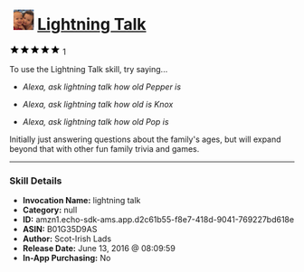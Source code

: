 # &nbsp;<img src="skill_icon" alt="Lightning Talk icon" width="36"> [Lightning Talk](http://alexa.amazon.com/#skills/amzn1.echo-sdk-ams.app.d2c61b55-f8e7-418d-9041-769227bd618e)
![5 stars](../../images/ic_star_black_18dp_1x.png)![5 stars](../../images/ic_star_black_18dp_1x.png)![5 stars](../../images/ic_star_black_18dp_1x.png)![5 stars](../../images/ic_star_black_18dp_1x.png)![5 stars](../../images/ic_star_black_18dp_1x.png) 1

To use the Lightning Talk skill, try saying...

* *Alexa, ask lightning talk how old Pepper is*

* *Alexa, ask lightning talk how old is Knox*

* *Alexa, ask lightning talk how old Pop is*

Initially just answering questions about the family's ages, but will expand beyond that with other fun family trivia and games.

***

### Skill Details

* **Invocation Name:** lightning talk
* **Category:** null
* **ID:** amzn1.echo-sdk-ams.app.d2c61b55-f8e7-418d-9041-769227bd618e
* **ASIN:** B01G35D9AS
* **Author:** Scot-Irish Lads
* **Release Date:** June 13, 2016 @ 08:09:59
* **In-App Purchasing:** No
